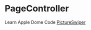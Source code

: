 # PageController

Learn Apple Dome Code [PictureSwiper](https://developer.apple.com/library/content/samplecode/PictureSwiper/Introduction/Intro.html)
